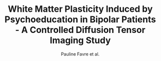 ---
cat: gaia
subcat: ginkgo
bestof: false
author: Pauline Favre et al.
title: White Matter Plasticity Induced by Psychoeducation in Bipolar Patients - A Controlled Diffusion Tensor Imaging Study
journal: Psychotherapy and Psychosomatics
year: 2016
type: article
doi: 10.1159/000441009
---